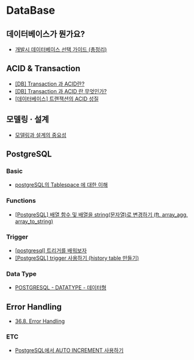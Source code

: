 # DataBase

## 데이터베이스가 뭔가요?
- [개발시 데이터베이스 선택 가이드 (총정리)](https://youtu.be/ZVuHZ2Fjkl4)

## ACID & Transaction
- [[DB] Transaction 과 ACID란?](https://chrisjune-13837.medium.com/db-transaction-%EA%B3%BC-acid%EB%9E%80-45a785403f9e)
- [[DB] Transaction 과 ACID 란 무엇인가?](https://blog.yevgnenll.me/posts/what-is-acid-about-transaction)
- [[데이터베이스] 트랜잭션의 ACID 성질](https://hanamon.kr/%EB%8D%B0%EC%9D%B4%ED%84%B0%EB%B2%A0%EC%9D%B4%EC%8A%A4-%ED%8A%B8%EB%9E%9C%EC%9E%AD%EC%85%98%EC%9D%98-acid-%EC%84%B1%EC%A7%88/)

## 모델링 · 설계
- [모델링과 설계의 중요성](http://www.databaser.net/moniwiki/wiki.php/%EB%AA%A8%EB%8D%B8%EB%A7%81%EA%B3%BC%EC%84%A4%EA%B3%84%EC%9D%98%EC%A4%91%EC%9A%94%EC%84%B1)

## PostgreSQL
### Basic
- [postgreSQL의 Tablespace 에 대한 이해](https://blogger.pe.kr/504)

### Functions
- [[PostgreSQL] 배열 함수 및 배열을 string(문자열)로 변경하기 (ft. array_agg, array_to_string)](https://mine-it-record.tistory.com/433)

### Trigger
- [[postgresql] 트리거를 배워보자](https://jaeone94.github.io/posts/Postgresql-%ED%8A%B8%EB%A6%AC%EA%B1%B0%EB%A5%BC-%EB%B0%B0%EC%9B%8C%EB%B3%B4%EC%9E%90/)
- [[PostgreSQL] trigger 사용하기 (history table 만들기)](https://sungtae-kim.tistory.com/42)

### Data Type
- [POSTGRESQL - DATATYPE - 데이터형](https://devbada.tistory.com/72)

## Error Handling
- [36.8. Error Handling](https://www.postgresql.org/docs/current/ecpg-errors.html)

### ETC
- [PostgreSQL에서 AUTO INCREMENT 사용하기](https://semtax.tistory.com/15)